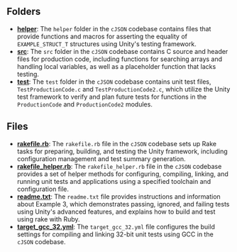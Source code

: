 ## Folders
- **[helper](example_3/helper.driver.md)**: The `helper` folder in the `cJSON` codebase contains files that provide functions and macros for asserting the equality of `EXAMPLE_STRUCT_T` structures using Unity's testing framework.
- **[src](example_3/src.driver.md)**: The `src` folder in the `cJSON` codebase contains C source and header files for production code, including functions for searching arrays and handling local variables, as well as a placeholder function that lacks testing.
- **[test](example_3/test.driver.md)**: The `test` folder in the `cJSON` codebase contains unit test files, `TestProductionCode.c` and `TestProductionCode2.c`, which utilize the Unity test framework to verify and plan future tests for functions in the `ProductionCode` and `ProductionCode2` modules.

## Files
- **[rakefile.rb](example_3/rakefile.rb.driver.md)**: The `rakefile.rb` file in the `cJSON` codebase sets up Rake tasks for preparing, building, and testing the Unity framework, including configuration management and test summary generation.
- **[rakefile_helper.rb](example_3/rakefile_helper.rb.driver.md)**: The `rakefile_helper.rb` file in the `cJSON` codebase provides a set of helper methods for configuring, compiling, linking, and running unit tests and applications using a specified toolchain and configuration file.
- **[readme.txt](example_3/readme.txt.driver.md)**: The `readme.txt` file provides instructions and information about Example 3, which demonstrates passing, ignored, and failing tests using Unity's advanced features, and explains how to build and test using rake with Ruby.
- **[target_gcc_32.yml](example_3/target_gcc_32.yml.driver.md)**: The `target_gcc_32.yml` file configures the build settings for compiling and linking 32-bit unit tests using GCC in the `cJSON` codebase.
